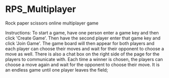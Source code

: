 # RPS_Multiplayer
Rock paper scissors online multiplayer game

Instructions:
To start a game, have one person enter a game key and then click 'Create Game'.  Then have the second player enter that game key and click 'Join Game'.  The game board will then appear for both players and each player can choose their moves and wait for their opponent to choose a move as well.  There is also a chat box on the right side of the page for the players to communicate with.  Each time a winner is chosen, the players can choose a move again and wait for the opponent to choose their move.  It is an endless game until one player leaves the field;